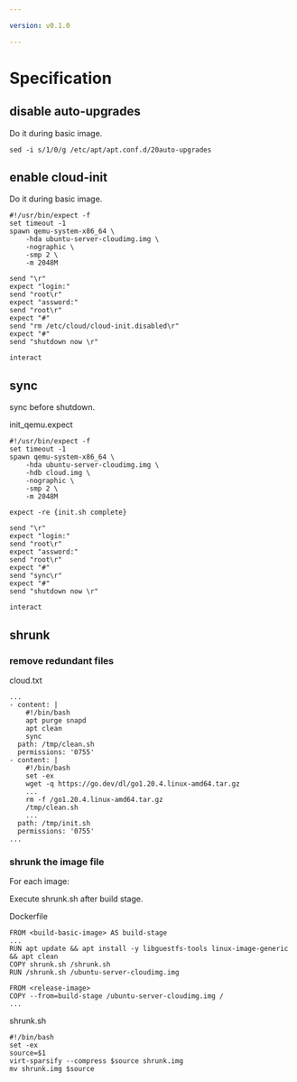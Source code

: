 ```yaml
---

version: v0.1.0

---
```


# Specification

## disable auto-upgrades 

Do it during basic image.

```
sed -i s/1/0/g /etc/apt/apt.conf.d/20auto-upgrades
```

## enable cloud-init

Do it during basic image.

```
#!/usr/bin/expect -f
set timeout -1
spawn qemu-system-x86_64 \
    -hda ubuntu-server-cloudimg.img \
    -nographic \
    -smp 2 \
    -m 2048M

send "\r"
expect "login:"
send "root\r"
expect "assword:"
send "root\r"
expect "#"
send "rm /etc/cloud/cloud-init.disabled\r"
expect "#"
send "shutdown now \r"

interact
```


## sync

sync before shutdown.

init_qemu.expect

```
#!/usr/bin/expect -f
set timeout -1
spawn qemu-system-x86_64 \
    -hda ubuntu-server-cloudimg.img \
    -hdb cloud.img \
    -nographic \
    -smp 2 \
    -m 2048M

expect -re {init.sh complete}

send "\r"
expect "login:"
send "root\r"
expect "assword:"
send "root\r"
expect "#"
send "sync\r"
expect "#"
send "shutdown now \r"

interact
```

## shrunk

### remove redundant files

cloud.txt

```
...
- content: |
    #!/bin/bash
    apt purge snapd
    apt clean
    sync
  path: /tmp/clean.sh
  permissions: '0755'
- content: |
    #!/bin/bash
    set -ex
    wget -q https://go.dev/dl/go1.20.4.linux-amd64.tar.gz
    ...
    rm -f /go1.20.4.linux-amd64.tar.gz
    /tmp/clean.sh
    ...
  path: /tmp/init.sh
  permissions: '0755'
...
```

### shrunk the image file

For each image:

Execute shrunk.sh after build stage.

Dockerfile

```
FROM <build-basic-image> AS build-stage
...
RUN apt update && apt install -y libguestfs-tools linux-image-generic && apt clean
COPY shrunk.sh /shrunk.sh
RUN /shrunk.sh /ubuntu-server-cloudimg.img

FROM <release-image>
COPY --from=build-stage /ubuntu-server-cloudimg.img /
...
```

shrunk.sh

```
#!/bin/bash
set -ex
source=$1
virt-sparsify --compress $source shrunk.img
mv shrunk.img $source
```

